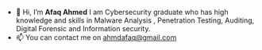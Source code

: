 - 👋 Hi, I’m **Afaq Ahmed**
I am Cybersecurity graduate who has high knowledge and skills in Malware Analysis , Penetration Testing, Auditing, Digital Forensic and Information security.
- 📫 You can contact me on ahmdafaq@gmail.com
